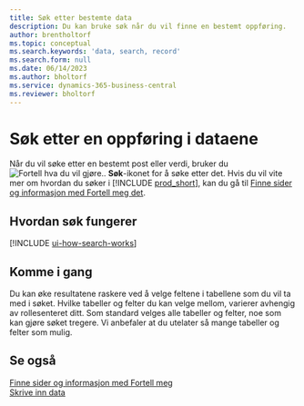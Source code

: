 ```yaml
---
title: Søk etter bestemte data
description: Du kan bruke søk når du vil finne en bestemt oppføring.
author: brentholtorf
ms.topic: conceptual
ms.search.keywords: 'data, search, record'
ms.search.form: null
ms.date: 06/14/2023
ms.author: bholtorf
ms.service: dynamics-365-business-central
ms.reviewer: bholtorf
---
```


# Søk etter en oppføring i dataene

Når du vil søke etter en bestemt post eller verdi, bruker du ![Fortell hva du vil gjøre.](media/ui-search/search.png "Søk etter side eller rapport"). **Søk**-ikonet for å søke etter det. Hvis du vil vite mer om hvordan du søker i [!INCLUDE [prod_short](includes/prod_short.md)], kan du gå til [Finne sider og informasjon med Fortell meg det](ui-search.md).

## Hvordan søk fungerer

[!INCLUDE [ui-how-search-works](includes/ui-how-search-works.md)]

## Komme i gang

Du kan øke resultatene raskere ved å velge feltene i tabellene som du vil ta med i søket. Hvilke tabeller og felter du kan velge mellom, varierer avhengig av rollesenteret ditt. Som standard velges alle tabeller og felter, noe som kan gjøre søket tregere. Vi anbefaler at du utelater så mange tabeller og felter som mulig.

## Se også

[Finne sider og informasjon med Fortell meg](ui-search.md)  
[Skrive inn data](ui-enter-data.md)  
